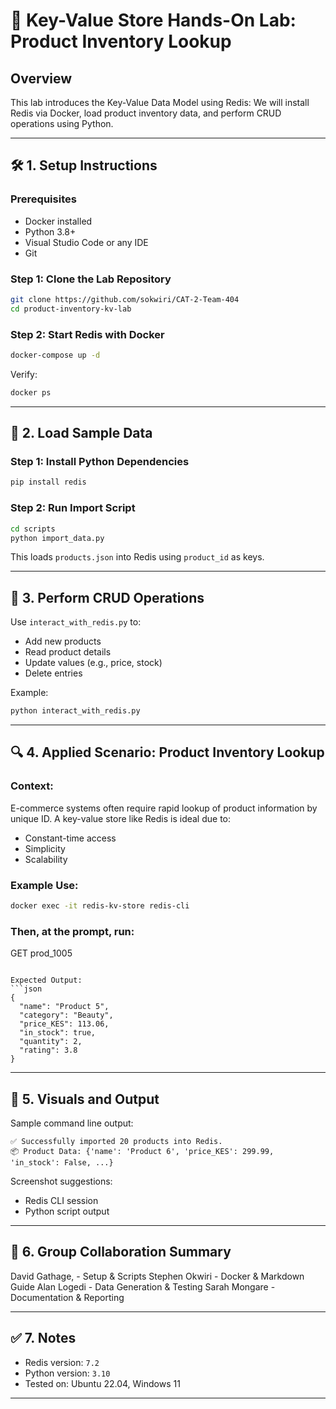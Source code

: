 
# 🧪 Key-Value Store Hands-On Lab: Product Inventory Lookup

## Overview

This lab introduces the Key-Value Data Model using Redis: We will install Redis via Docker, load product inventory data, and perform CRUD operations using Python.

---

## 🛠️ 1. Setup Instructions

### Prerequisites
- Docker installed
- Python 3.8+
- Visual Studio Code or any IDE
- Git

### Step 1: Clone the Lab Repository
```bash
git clone https://github.com/sokwiri/CAT-2-Team-404
cd product-inventory-kv-lab
```

### Step 2: Start Redis with Docker
```bash
docker-compose up -d
```

Verify:
```bash
docker ps
```

---

## 💾 2. Load Sample Data

### Step 1: Install Python Dependencies
```bash
pip install redis
```

### Step 2: Run Import Script
```bash
cd scripts
python import_data.py
```

This loads `products.json` into Redis using `product_id` as keys.

---

## 🔁 3. Perform CRUD Operations

Use `interact_with_redis.py` to:
- Add new products
- Read product details
- Update values (e.g., price, stock)
- Delete entries

Example:
```bash
python interact_with_redis.py
```

---

## 🔍 4. Applied Scenario: Product Inventory Lookup

### Context:
E-commerce systems often require rapid lookup of product information by unique ID. A key-value store like Redis is ideal due to:
- Constant-time access
- Simplicity
- Scalability


### Example Use:
```bash
docker exec -it redis-kv-store redis-cli
`````
### Then, at the prompt, run:
GET prod_1005
```

Expected Output:
```json
{
  "name": "Product 5",
  "category": "Beauty",
  "price_KES": 113.06,
  "in_stock": true,
  "quantity": 2,
  "rating": 3.8
}
```

---

## 🧪 5. Visuals and Output

Sample command line output:

```
✅ Successfully imported 20 products into Redis.
📦 Product Data: {'name': 'Product 6', 'price_KES': 299.99, 'in_stock': False, ...}
```

Screenshot suggestions:
- Redis CLI session
- Python script output

---

## 👥 6. Group Collaboration Summary

David Gathage, - Setup & Scripts
Stephen Okwiri - Docker & Markdown Guide
Alan Logedi - Data Generation & Testing
Sarah Mongare - Documentation & Reporting

---

## ✅ 7. Notes
- Redis version: `7.2`
- Python version: `3.10`
- Tested on: Ubuntu 22.04, Windows 11

---
